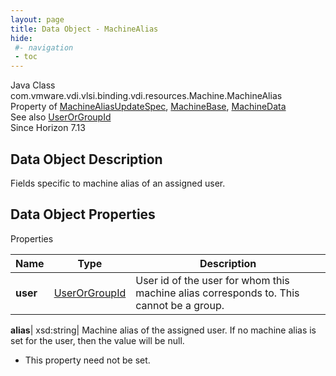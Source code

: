 ```yaml
---
layout: page
title: Data Object - MachineAlias
hide:
 #- navigation
 - toc
---
```






Java Class
    com.vmware.vdi.vlsi.binding.vdi.resources.Machine.MachineAlias  
Property of
     [MachineAliasUpdateSpec](vdi.resources.Machine.MachineAliasUpdateSpec.md#field_detail), [MachineBase](vdi.resources.Machine.MachineBase.md#field_detail), [MachineData](vdi.resources.Machine.MachineData.md#field_detail)  
See also
     [UserOrGroupId](vdi.entity.UserOrGroupId.md)  
Since 
    Horizon 7.13

## Data Object Description 

Fields specific to machine alias of an assigned user. 

## Data Object Properties

Properties

Name |  Type |  Description   
---|---|---  
**user**| [UserOrGroupId](vdi.entity.UserOrGroupId.md)|  User id of the user for whom this machine alias corresponds to. This cannot be a group.   
  
**alias**|  xsd:string|  Machine alias of the assigned user. If no machine alias is set for the user, then the value will be null.   


 * This property need not be set.

  
  
  
   
  
  

